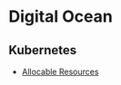 # Digital Ocean

## Kubernetes
- [Allocable Resources](https://www.digitalocean.com/docs/kubernetes/#allocatable-memory)